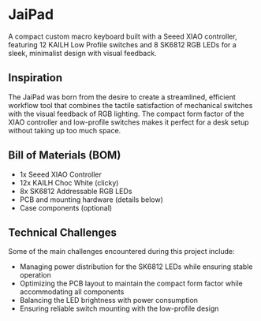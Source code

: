 # JaiPad

A compact custom macro keyboard built with a Seeed XIAO controller, featuring 12 KAILH Low Profile switches and 8 SK6812 RGB LEDs for a sleek, minimalist design with visual feedback.

## Inspiration

The JaiPad was born from the desire to create a streamlined, efficient workflow tool that combines the tactile satisfaction of mechanical switches with the visual feedback of RGB lighting. The compact form factor of the XIAO controller and low-profile switches makes it perfect for a desk setup without taking up too much space.

## Bill of Materials (BOM)

- 1x Seeed XIAO Controller
- 12x KAILH Choc White (clicky)
- 8x SK6812 Addressable RGB LEDs
- PCB and mounting hardware (details below)
- Case components (optional)

## Technical Challenges

Some of the main challenges encountered during this project include:
- Managing power distribution for the SK6812 LEDs while ensuring stable operation
- Optimizing the PCB layout to maintain the compact form factor while accommodating all components
- Balancing the LED brightness with power consumption
- Ensuring reliable switch mounting with the low-profile design